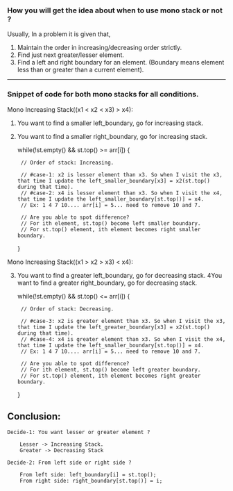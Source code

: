 ### How you will get the idea about when to use mono stack or not ?

Usually, In a problem it is given that, 

1) Maintain the order in increasing/decreasing order strictly. 
2) Find just next greater/lesser element. 
3) Find a left and right boundary for an element. (Boundary means element less than or greater than a current element).

---

### Snippet of code for both mono stacks for all conditions. 

Mono Increasing Stack((x1 < x2 < x3) > x4):

1) You want to find a smaller left_boundary, go for increasing stack. 
2) You want to find a smaller right_boundary, go for increasing stack.

   while(!st.empty() && st.top() >= arr[i]) {

        // Order of stack: Increasing. 

        // #case-1: x2 is lesser element than x3. So when I visit the x3, that time I update the left_smaller_boundary[x3] = x2(st.top() during that time).
        // #case-2: x4 is lesser element than x3. So when I visit the x4, that time I update the left_smaller_boundary[st.top()] = x4.
        // Ex: 1 4 7 10.... arr[i] = 5... need to remove 10 and 7.
        
        // Are you able to spot difference?
        // For ith element, st.top() become left smaller boundary.
        // For st.top() element, ith element becomes right smaller boundary.
   }



Mono Increasing Stack((x1 > x2 > x3) < x4):

3) You want to find a greater left_boundary, go for decreasing stack.
4You want to find a greater right_boundary, go for decreasing stack.

    while(!st.empty() && st.top() <= arr[i]) {  

        // Order of stack: Decreasing. 

        // #case-3: x2 is greater element than x3. So when I visit the x3, that time I update the left_greater_boundary[x3] = x2(st.top() during that time).
        // #case-4: x4 is greater element than x3. So when I visit the x4, that time I update the left_smaller_boundary[st.top()] = x4.
        // Ex: 1 4 7 10.... arr[i] = 5... need to remove 10 and 7.
        
        // Are you able to spot difference?
        // For ith element, st.top() become left greater boundary.
        // For st.top() element, ith element becomes right greater boundary.
    }


## Conclusion:

    Decide-1: You want lesser or greater element ?
    
        Lesser -> Increasing Stack.
        Greater -> Decreasing Stack
        
    Decide-2: From left side or right side ?
    
        From left side: left_boundary[i] = st.top();
        From right side: right_boundary[st.top()] = i;
